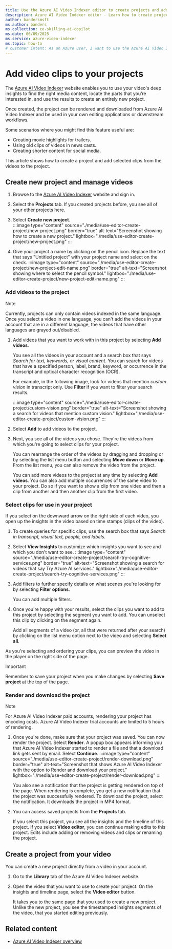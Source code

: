 ```yaml
---
title: Use the Azure AI Video Indexer editor to create projects and add video clips
description: Azure AI Video Indexer editor - Learn how to create projects and add video clips to produce new media content from your existing videos. Start editing today.
author: bandersmsft
ms.author: banders
ms.collection: ce-skilling-ai-copilot
ms.date: 06/09/2025
ms.service: azure-video-indexer
ms.topic: how-to
# customer intent: As an Azure user, I want to use the Azure AI Video Indexer editor to create projects and add video clips so that I can create new media content from existing videos.
---
```


# Add video clips to your projects

The [Azure AI Video Indexer](https://www.videoindexer.ai/) website enables you to use your video's deep insights to find the right media content, locate the parts that you’re interested in, and use the results to create an entirely new project. 

Once created, the project can be rendered and downloaded from Azure AI Video Indexer and be used in your own editing applications or downstream workflows.

Some scenarios where you might find this feature useful are: 

* Creating movie highlights for trailers.
* Using old clips of videos in news casts.
* Creating shorter content for social media.

This article shows how to create a project and add selected clips from the videos to the project. 

## Create new project and manage videos

1. Browse to the [Azure AI Video Indexer](https://www.videoindexer.ai/) website and sign in.
1. Select the **Projects** tab. If you created projects before, you see all of your other projects here.
1. Select **Create new project**.  
    :::image type="content" source="./media/use-editor-create-project/new-project.png" border="true" alt-text="Screenshot showing how to create a new project." lightbox="./media/use-editor-create-project/new-project.png" :::
    
1. Give your project a name by clicking on the pencil icon. Replace the text that says "Untitled project" with your project name and select on the check.
    :::image type="content" source="./media/use-editor-create-project/new-project-edit-name.png" border="true" alt-text="Screenshot showing where to select the pencil symbol." lightbox="./media/use-editor-create-project/new-project-edit-name.png" :::

### Add videos to the project

> [!NOTE]
> Currently, projects can only contain videos indexed in the same language.
> Once you select a video in one language, you can't add the videos in your account that are in a different language, the videos that have other languages are grayed out/disabled.

1. Add videos that you want to work with in this project by selecting **Add videos**.

    You see all the videos in your account and a search box that says *Search for text, keywords, or visual content*. You can search for videos that have a specified person, label, brand, keyword, or occurrence in the transcript and optical character recognition (OCR).
    
    For example, in the following image, look for videos that mention *custom vision* in transcript only. Use **Filter** if you want to filter your search results.
    
    :::image type="content" source="./media/use-editor-create-project/custom-vision.png" border="true" alt-text="Screenshot showing a search for videos that mention custom vision." lightbox="./media/use-editor-create-project/custom-vision.png" :::
1. Select **Add** to add videos to the project.
1. Next, you see all of the videos you chose. They're the videos from which you're going to select clips for your project.

    You can rearrange the order of the videos by dragging and dropping or by selecting the list menu button and selecting **Move down** or **Move up**. From the list menu, you can also remove the video from the project. 
    
    You can add more videos to the project at any time by selecting **Add videos**. You can also add multiple occurrences of the same video to your project. Do so if you want to show a clip from one video and then a clip from another and then another clip from the first video. 

### Select clips for use in your project

If you select on the downward arrow on the right side of each video, you open up the insights in the video based on time stamps (clips of the video). 

1. To create queries for specific clips, use the search box that says *Search in transcript, visual text, people, and labels*.
1. Select **View Insights** to customize which insights you want to see and which you don't want to see. 
    :::image type="content" source="./media/use-editor-create-project/search-try-cognitive-services.png" border="true" alt-text="Screenshot showing a search for videos that say Try Azure AI services." lightbox="./media/use-editor-create-project/search-try-cognitive-services.png" :::
1. Add filters to further specify details on what scenes you're looking for by selecting **Filter options**.

    You can add multiple filters. 
1. Once you're happy with your results, select the clips you want to add to this project by selecting the segment you want to add. You can unselect this clip by clicking on the segment again.
    
    Add all segments of a video (or, all that were returned after your search) by clicking on the list menu option next to the video and selecting **Select all**. 

As you're selecting and ordering your clips, you can preview the video in the player on the right side of the page. 

> [!IMPORTANT]
> Remember to save your project when you make changes by selecting **Save project** at the top of the page. 

### Render and download the project

> [!NOTE]
> For Azure AI Video Indexer paid accounts, rendering your project has encoding costs. Azure AI Video Indexer trial accounts are limited to 5 hours of rendering.

1. Once you're done, make sure that your project was saved. You can now render the project. Select **Render**. A popup box appears informing you that Azure AI Video Indexer started to render a file and that a download link gets sent by email. Select **Continue**. 
    :::image type="content" source="./media/use-editor-create-project/render-download.png" border="true" alt-text="Screenshot that shows Azure AI Video Indexer with the option to Render and download your project." lightbox="./media/use-editor-create-project/render-download.png" :::

    You also see a notification that the project is getting rendered on top of the page. When rendering is complete, you get a new notification that the project was successfully rendered. To download the project, select the notification. It downloads the project in MP4 format.
1. You can access saved projects from the **Projects** tab. 

    If you select this project, you see all the insights and the timeline of this project. If you select **Video editor**, you can continue making edits to this project. Edits include adding or removing videos and clips or renaming the project.
    
## Create a project from your video

You can create a new project directly from a video in your account. 

1. Go to the **Library** tab of the Azure AI Video Indexer website.
1. Open the video that you want to use to create your project. On the insights and timeline page, select the **Video editor** button.

    It takes you to the same page that you used to create a new project. Unlike the new project, you see the timestamped insights segments of the video, that you started editing previously.

## Related content

- [Azure AI Video Indexer overview](video-indexer-overview.md)
